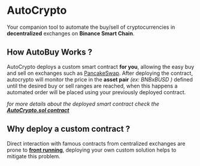 # AutoCrypto
Your companion tool to automate the buy/sell of cryptocurrencies in **decentralized** exchanges on **Binance Smart Chain**.

## How AutoBuy Works ?
AutoCrypto deploys a custom smart contract **for you**, allowing the easy buy and sell on exchanges such as [PancakeSwap](https://pancakeswap.finance/). After deploying the contract, autocrypto will monitor the price in the **asset pair** _(ex: BNBxBUSD )_ defined until the desired buy or sell ranges are reached, when this happens a automated order will be placed using your previously deployed contract. 

_for more details about the deployed smart contract check the [**AutoCrypto.sol contract**](./contracts/AutoCrypto.sol)_

## Why deploy a custom contract ?
Direct interaction with famous contracts from centralized exchanges are prone to [**front running**](https://cybernews.com/crypto/flash-boys-2-0-front-runners-draining-280-million-per-month-from-crypto-transactions/), deploying your own custom solution helps to mitigate this problem.